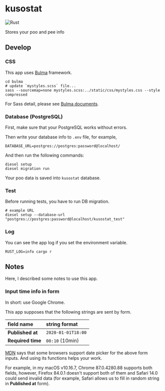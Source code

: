 # kusostat

![Rust](https://github.com/yammmt/kusostat/workflows/Rust/badge.svg)

Stores your poo and pee info
## Develop

### CSS

This app uses [Bulma](https://bulma.io/) framework.

```console
cd bulma
# update `mystyles.scss` file...
sass --sourcemap=none mystyles.scss:../static/css/mystyles.css --style compressed
```

For Sass detail, please see [Bulma documents](https://bulma.io/documentation/customize/with-sass-cli/).

### Database (PostgreSQL)

First, make sure that your PostgreSQL works without errors.

Then write your database info to `.env` file, for example,

```text
DATABASE_URL=postgres://postgres:password@localhost/
```

And then run the following commands:

```console
diesel setup
diesel migration run
```

Your poo data is saved into `kusostat` database.

### Test

Before running tests, you have to run DB migration.

```console
# example URL
diesel setup --database-url "postgres://postgres:password@localhost/kusostat_test"
```

### Log

You can see the app log if you set the environment variable.

```console
RUST_LOG=info cargo r
```

## Notes

Here, I described some notes to use this app.

### Input time info in form

In short: use Google Chrome.

This app supposes that the following strings are sent by form.

| field name | string format |
|:---|:---|
| **Published at** | `2020-01-01T18:00` |
| **Required time** | `00:10` (10min) |

[MDN](https://developer.mozilla.org/en-US/docs/Web/HTML/Element/input) says that some browsers support date picker for the above form inputs.
And using its functions helps your work.

For example, in my macOS v10.16.7, Chrome 87.0.4280.88 supports both fields,
however, Firefox 84.0.1 doesn't support both of them and Safari 14.0 could send invalid data
(for example, Safari allows us to fill in random string in **Published at** form).
